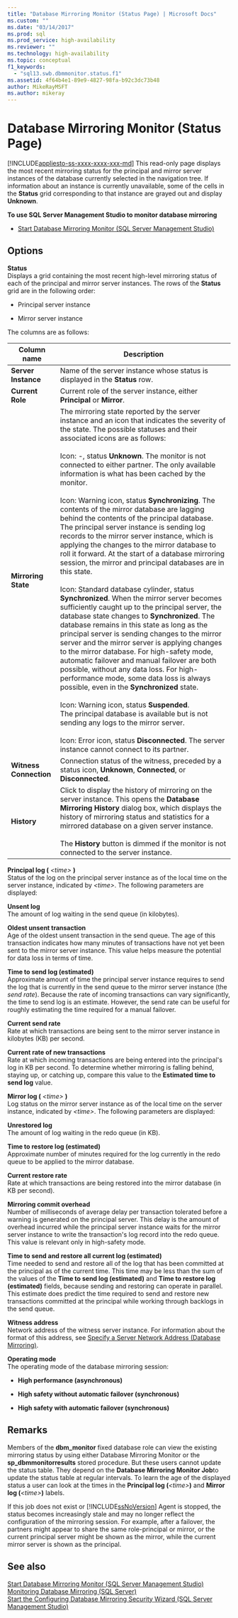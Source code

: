 ```yaml
---
title: "Database Mirroring Monitor (Status Page) | Microsoft Docs"
ms.custom: ""
ms.date: "03/14/2017"
ms.prod: sql
ms.prod_service: high-availability
ms.reviewer: ""
ms.technology: high-availability
ms.topic: conceptual
f1_keywords: 
  - "sql13.swb.dbmmonitor.status.f1"
ms.assetid: 4f64b4e1-89e9-4827-98fa-b92c3dc73b48
author: MikeRayMSFT
ms.author: mikeray
---
```

# Database Mirroring Monitor (Status Page)
[!INCLUDE[appliesto-ss-xxxx-xxxx-xxx-md](../../includes/appliesto-ss-xxxx-xxxx-xxx-md.md)]
  This read-only page displays the most recent mirroring status for the principal and mirror server instances of the database currently selected in the navigation tree. If information about an instance is currently unavailable, some of the cells in the **Status** grid corresponding to that instance are grayed out and display **Unknown**.  
  
 **To use SQL Server Management Studio to monitor database mirroring**  
  
-   [Start Database Mirroring Monitor &#40;SQL Server Management Studio&#41;](../../database-engine/database-mirroring/start-database-mirroring-monitor-sql-server-management-studio.md)  
  
## Options  
 **Status**  
 Displays a grid containing the most recent high-level mirroring status of each of the principal and mirror server instances. The rows of the **Status** grid are in the following order:  
  
-   Principal server instance  
  
-   Mirror server instance  
  
 The columns are as follows:  
  
|Column name|Description|  
|-----------------|-----------------|  
|**Server Instance**|Name of the server instance whose status is displayed in the **Status** row.|  
|**Current Role**|Current role of the server instance, either **Principal** or **Mirror**.|  
|**Mirroring State**|The mirroring state reported by the server instance and an icon that indicates the severity of the state. The possible statuses and their associated icons are as follows:<br /><br /> Icon: -, status **Unknown**. The monitor is not connected to either partner. The only available information is what has been cached by the monitor.<br /><br /> Icon: Warning icon, status **Synchronizing**. The contents of the mirror database are lagging behind the contents of the principal database. The principal server instance is sending log records to the mirror server instance, which is applying the changes to the mirror database to roll it forward. At the start of a database mirroring session, the mirror and principal databases are in this state.<br /><br /> Icon: Standard database cylinder, status **Synchronized**. When the mirror server becomes sufficiently caught up to the principal server, the database state changes to **Synchronized**. The database remains in this state as long as the principal server is sending changes to the mirror server and the mirror server is applying changes to the mirror database.  For high-safety mode, automatic failover and manual failover are both possible, without any data loss.  For high-performance mode, some data loss is always possible, even in the **Synchronized** state.<br /><br /> Icon: Warning icon, status **Suspended**. <br />                            The principal database is available but is not sending any logs to the mirror server.<br /><br /> Icon: Error icon, status **Disconnected**. The server instance cannot connect to its partner.|  
|**Witness Connection**|Connection status of the witness, preceded by a status icon, **Unknown**, **Connected**, or **Disconnected**.|  
|**History**|Click to display the history of mirroring on the server instance. This opens the **Database Mirroring History** dialog box, which displays the history of mirroring status and statistics for a mirrored database on a given server instance.<br /><br /> The **History** button is dimmed if the monitor is not connected to the server instance.|  
  
 **Principal log (** *\<time>* **)**  
 Status of the log on the principal server instance as of the local time on the server instance, indicated by *\<time>*. The following parameters are displayed:  
  
 **Unsent log**  
 The amount of log waiting in the send queue (in kilobytes).  
  
 **Oldest unsent transaction**  
 Age of the oldest unsent transaction in the send queue. The age of this transaction indicates how many minutes of transactions have not yet been sent to the mirror server instance. This value helps measure the potential for data loss in terms of time.  
  
 **Time to send log (estimated)**  
 Approximate amount of time the principal server instance requires to send the log that is currently in the send queue to the mirror server instance (the *send rate*). Because the rate of incoming transactions can vary significantly, the time to send log is an estimate. However, the send rate can be useful for roughly estimating the time required for a manual failover.  
  
 **Current send rate**  
 Rate at which transactions are being sent to the mirror server instance in kilobytes (KB) per second.  
  
 **Current rate of new transactions**  
 Rate at which incoming transactions are being entered into the principal's log in KB per second. To determine whether mirroring is falling behind, staying up, or catching up, compare this value to the **Estimated time to send log** value.  
  
 **Mirror log (** *\<time>* **)**  
 Log status on the mirror server instance as of the local time on the server instance, indicated by *\<time>*. The following parameters are displayed:  
  
 **Unrestored log**  
 The amount of log waiting in the redo queue (in KB).  
  
 **Time to restore log (estimated)**  
 Approximate number of minutes required for the log currently in the redo queue to be applied to the mirror database.  
  
 **Current restore rate**  
 Rate at which transactions are being restored into the mirror database (in KB per second).  
  
 **Mirroring commit overhead**  
 Number of milliseconds of average delay per transaction tolerated before a warning is generated on the principal server. This delay is the amount of overhead incurred while the principal server instance waits for the mirror server instance to write the transaction's log record into the redo queue. This value is relevant only in high-safety mode.  
  
 **Time to send and restore all current log (estimated)**  
 Time needed to send and restore all of the log that has been committed at the principal as of the current time. This time may be less than the sum of the values of the **Time to send log (estimated)** and **Time to restore log (estimated)** fields, because sending and restoring can operate in parallel. This estimate does predict the time required to send and restore new transactions committed at the principal while working through backlogs in the send queue.  
  
 **Witness address**  
 Network address of the witness server instance. For information about the format of this address, see [Specify a Server Network Address &#40;Database Mirroring&#41;](../../database-engine/database-mirroring/specify-a-server-network-address-database-mirroring.md).  
  
 **Operating mode**  
 The operating mode of the database mirroring session:  
  
-   **High performance (asynchronous)**  
  
-   **High safety without automatic failover (synchronous)**  
  
-   **High safety with automatic failover (synchronous)**  
  
## Remarks  
 Members of the **dbm_monitor** fixed database role can view the existing mirroring status by using either Database Mirroring Monitor or the **sp_dbmmonitorresults** stored procedure. But these users cannot update the status table. They depend on the **Database Mirroring Monitor Job**to update the status table at regular intervals. To learn the age of the displayed status a user can look at the times in the **Principal log (**_\<time>_**)** and **Mirror log (**_\<time>_**)** labels.  
  
 If this job does not exist or [!INCLUDE[ssNoVersion](../../includes/ssnoversion-md.md)] Agent is stopped, the status becomes increasingly stale and may no longer reflect the configuration of the mirroring session. For example, after a failover, the partners might appear to share the same role-principal or mirror, or the current principal server might be shown as the mirror, while the current mirror server is shown as the principal.  
  
## See also  
 [Start Database Mirroring Monitor &#40;SQL Server Management Studio&#41;](../../database-engine/database-mirroring/start-database-mirroring-monitor-sql-server-management-studio.md)   
 [Monitoring Database Mirroring &#40;SQL Server&#41;](../../database-engine/database-mirroring/monitoring-database-mirroring-sql-server.md)   
 [Start the Configuring Database Mirroring Security Wizard &#40;SQL Server Management Studio&#41;](../../database-engine/database-mirroring/start-the-configuring-database-mirroring-security-wizard.md)  
  
  
